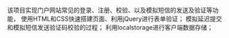该项目实现门户网站常见的登录、注册、校验、以及模拟短信的发送及验证等功能，
使用HTML和CSS快速搭建页面、利用jQuery进行表单验证；
模拟延迟提交和模拟短信发送验证码校验的过程；
利用localstorage进行客户端数据存储；
